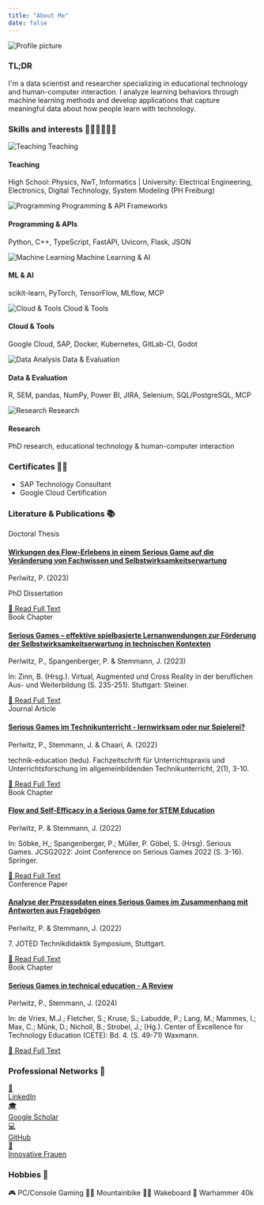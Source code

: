 ```yaml
---
title: "About Me"
date: false
---
```


<div class="about-container">
  <div class="about-image">
    <img src="/me.png" alt="Profile picture">
  </div>
  <div class="about-content">
    <h3>TL;DR</h3>
    <p>I'm a data scientist and researcher specializing in educational technology and human-computer interaction. I analyze learning behaviors through machine learning methods and develop applications that capture meaningful data about how people learn with technology.</p>
  </div>
</div>

<div class="skills-section">
  <h3>Skills and interests 👩‍🏫👩‍🔬👩‍💻</h3>
  <div class="skills-grid">
    <div class="skill-card">
      <div class="skill-card-inner">
        <div class="skill-card-front">
          <img src="/icons/teach.png" alt="Teaching">
          <span>Teaching</span>
        </div>
        <div class="skill-card-back">
          <h4>Teaching</h4>
          <p>High School: Physics, NwT, Informatics | University: Electrical Engineering, Electronics, Digital Technology, System Modeling (PH Freiburg)</p>
        </div>
      </div>
    </div>
    <div class="skill-card">
      <div class="skill-card-inner">
        <div class="skill-card-front">
          <img src="/icons/dev.png" alt="Programming">
          <span>Programming & API Frameworks</span>
        </div>
        <div class="skill-card-back">
          <h4>Programming & APIs</h4>
          <p>Python, C++, TypeScript, FastAPI, Uvicorn, Flask, JSON</p>
        </div>
      </div>
    </div>
    <div class="skill-card">
      <div class="skill-card-inner">
        <div class="skill-card-front">
          <img src="/icons/ml.png" alt="Machine Learning">
          <span>Machine Learning & AI</span>
        </div>
        <div class="skill-card-back">
          <h4>ML & AI</h4>
          <p>scikit-learn, PyTorch, TensorFlow, MLflow, MCP</p>
        </div>
      </div>
    </div>
    <div class="skill-card">
      <div class="skill-card-inner">
        <div class="skill-card-front">
          <img src="/icons/cloud.png" alt="Cloud & Tools">
          <span>Cloud & Tools</span>
        </div>
        <div class="skill-card-back">
          <h4>Cloud & Tools</h4>
          <p>Google Cloud, SAP, Docker, Kubernetes, GitLab-CI, Godot</p>
        </div>
      </div>
    </div>
    <div class="skill-card">
      <div class="skill-card-inner">
        <div class="skill-card-front">
          <img src="/icons/data.png" alt="Data Analysis">
          <span>Data & Evaluation</span>
        </div>
        <div class="skill-card-back">
          <h4>Data & Evaluation</h4>
          <p>R, SEM, pandas, NumPy, Power BI, JIRA, Selenium, SQL/PostgreSQL, MCP</p>        
        </div>
      </div>
    </div>
    <div class="skill-card">
      <div class="skill-card-inner">
        <div class="skill-card-front">
          <img src="/icons/research.png" alt="Research">
          <span>Research</span>
        </div>
        <div class="skill-card-back">
          <h4>Research</h4>
          <p>PhD research, educational technology & human-computer interaction</p>
        </div>
      </div>
    </div>
  </div>
</div>

<div class="certificates-section">
  <h3>Certificates 👩‍🎓</h3>
  <ul>
    <li>SAP Technology Consultant</li>
    <li>Google Cloud Certification</li>
  </ul>
</div>

<div class="literature-section">
<h3>Literature & Publications 📚</h3>
<div class="literature-grid">
<div class="literature-item">
<div class="literature-type">Doctoral Thesis</div>
<h4><a href="/posts/post-8/" class="literature-link">Wirkungen des Flow-Erlebens in einem Serious Game auf die Veränderung von Fachwissen und Selbstwirksamkeitserwartung</a></h4>
<p class="literature-meta">Perlwitz, P. (2023)</p>
<p class="literature-venue">PhD Dissertation</p>
<a href="https://doi.org/10.60530/opus-3265" class="external-link" target="_blank" rel="noopener">🔗 Read Full Text</a>
</div>
<div class="literature-item">
<div class="literature-type">Book Chapter</div>
<h4><a href="/posts/post-7/" class="literature-link">Serious Games – effektive spielbasierte Lernanwendungen zur Förderung der Selbstwirksamkeitserwartung in technischen Kontexten</a></h4>
<p class="literature-meta">Perlwitz, P., Spangenberger, P. & Stemmann, J. (2023)</p>
<p class="literature-venue">In: Zinn, B. (Hrsg.). Virtual, Augmented und Cross Reality in der beruflichen Aus- und Weiterbildung (S. 235-251). Stuttgart: Steiner.</p>
<a href="http://dx.doi.org/10.25162/9783515135481" class="external-link" target="_blank" rel="noopener">🔗 Read Full Text</a>
</div>
<div class="literature-item">
<div class="literature-type">Journal Article</div>
<h4><a href="/posts/post-6/" class="literature-link">Serious Games im Technikunterricht - lernwirksam oder nur Spielerei?</a></h4>
<p class="literature-meta">Perlwitz, P., Stemmann, J. & Chaari, A. (2022)</p>
<p class="literature-venue">technik-education (tedu). Fachzeitschrift für Unterrichtspraxis und Unterrichtsforschung im allgemeinbildenden Technikunterricht, 2(1), 3-10.</p>
<a href="http://dx.doi.org/10.25656/01:24867" class="external-link" target="_blank" rel="noopener">🔗 Read Full Text</a>
</div>
<div class="literature-item">
<div class="literature-type">Book Chapter</div>
<h4><a href="/posts/post-5/" class="literature-link">Flow and Self-Efficacy in a Serious Game for STEM Education</a></h4>
<p class="literature-meta">Perlwitz, P. & Stemmann, J. (2022)</p>
<p class="literature-venue">In: Söbke, H,; Spangenberger, P.; Müller, P. Göbel, S. (Hrsg). Serious Games. JCSG2022: Joint Conference on Serious Games 2022 (S. 3-16). Springer.</p>
<a href="http://dx.doi.org/10.1007/978-3-031-15325-9_1" class="external-link" target="_blank" rel="noopener">🔗 Read Full Text</a>
</div>
<div class="literature-item">
<div class="literature-type">Conference Paper</div>
<h4><a href="/posts/post-4/" class="literature-link">Analyse der Prozessdaten eines Serious Games im Zusammenhang mit Antworten aus Fragebögen</a></h4>
<p class="literature-meta">Perlwitz, P. & Stemmann, J. (2022)</p>
<p class="literature-venue">7. JOTED Technikdidaktik Symposium, Stuttgart.</p>
<a href="https://www.journal-of-technical-education.de/index.php/joted/article/view/267/246#page=40" class="external-link" target="_blank" rel="noopener">🔗 Read Full Text</a>
</div>
<div class="literature-item">
<div class="literature-type">Book Chapter</div>
<h4><a href="/posts/post-3/" class="literature-link">Serious Games in technical education - A Review</a></h4>
<p class="literature-meta">Perlwitz, P., Stemmann, J. (2024)</p>
<p class="literature-venue">In: de Vries, M.J.; Fletcher, S.; Kruse, S.; Labudde, P.; Lang, M.; Mammes, I.; Max, C.; Münk, D.; Nicholl, B.; Strobel, J.; (Hg.). Center of Excellence for Technology Education (CETE): Bd. 4. (S. 49-71) Waxmann.</p>
<a href="https://books.google.de/books?id=JUMDEQAAQBAJ&pg=PA49&hl=de&source=gbs_toc_r&cad=2#v=onepage&q&f=false" class="external-link" target="_blank" rel="noopener">🔗 Read Full Text</a>
</div>
</div>
</div>

<div class="professional-networks-section">
  <h3>Professional Networks 🔗</h3>
  <div class="networks-grid">
    <a href="https://de.linkedin.com/in/ph181" class="network-link" target="_blank" rel="noopener">
      <div class="network-icon">💼</div>
      <span>LinkedIn</span>
    </a>
    <a href="https://scholar.google.com/citations?user=IgpXfLYAAAAJ&hl=de" class="network-link" target="_blank" rel="noopener">
      <div class="network-icon">🎓</div>
      <span>Google Scholar</span>
    </a>
    <a href="https://github.com/ph181" class="network-link" target="_blank" rel="noopener">
      <div class="network-icon">💻</div>
      <span>GitHub</span>
    </a>
    <a href="https://www.innovative-frauen.de/expertinnen/phoebe-perlwitz" class="network-link" target="_blank" rel="noopener">
      <div class="network-icon">🌟</div>
      <span>Innovative Frauen</span>
    </a>
  </div>
</div>

<div class="hobbies-section">
  <h3>Hobbies 🎨</h3>
  <div class="hobbies-list">
    <span class="hobby-item">🎮 PC/Console Gaming</span>
    <span class="hobby-item">🚵‍♀️ Mountainbike</span>
    <span class="hobby-item">🏄‍♀️ Wakeboard</span>
    <span class="hobby-item">🎨 Warhammer 40k</span>
  </div>
</div>

